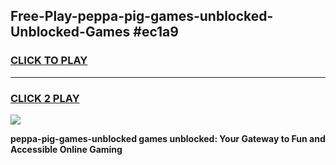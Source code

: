 
## Free-Play-peppa-pig-games-unblocked-Unblocked-Games #ec1a9
<h3>
<a href="https://news.freeplayer.one?title=peppa-pig-games-unblocked&ref=8M">CLICK TO PLAY</a></h3>
<hr>

<h3>
<a href="https://news.freeplayer.one?title=peppa-pig-games-unblocked&ref=8M">CLICK 2 PLAY</a>
  
</h3>

<a href="https://news.freeplayer.one?title=peppa-pig-games-unblocked&ref=8M"><img src="https://clearcache.store/games.png"></a>


**peppa-pig-games-unblocked games unblocked: Your Gateway to Fun and Accessible Online Gaming**

